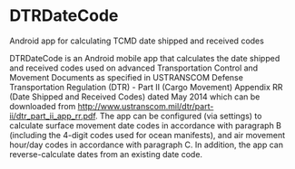 # DTRDateCode
Android app for calculating TCMD date shipped and received codes

DTRDateCode is an Android mobile app that calculates the date shipped and received codes used on advanced Transportation Control and Movement Documents as specified in USTRANSCOM Defense Transportation Regulation (DTR) - Part II (Cargo Movement) Appendix RR (Date Shipped and Received Codes) dated May 2014 which can be downloaded from http://www.ustranscom.mil/dtr/part-ii/dtr_part_ii_app_rr.pdf. The app can be configured (via settings) to calculate surface movement date codes in accordance with paragraph B (including the 4-digit codes used for ocean manifests), and air movement hour/day codes in accordance with paragraph C. In addition, the app can reverse-calculate dates from an existing date code.
